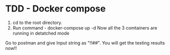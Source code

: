 # TDD - Docker compose

1. cd to the root directory.
2. Run command - docker-compose up -d
Now all the 3 comtainers are running in detatched mode

Go to postman and give Input string as "!!##".
You will get the testing results now!!